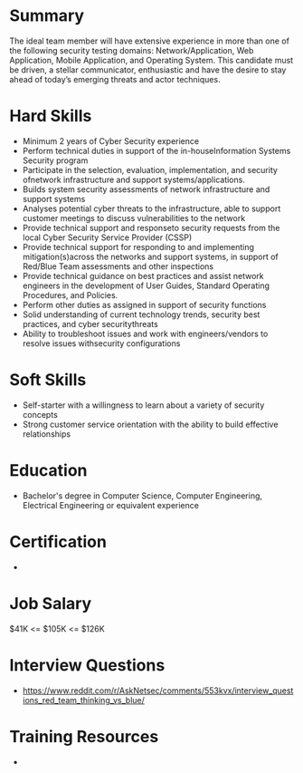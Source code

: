 # Summary
The ideal team member will have extensive experience in more than one of the following security testing domains: Network/Application, Web Application, Mobile Application, and Operating System. This candidate must be driven, a stellar communicator, enthusiastic and have the desire to stay ahead of today’s emerging threats and actor techniques.

# Hard Skills
* Minimum 2 years of Cyber Security experience 
* Perform technical duties in support of the in-houseInformation Systems Security program
* Participate in the selection, evaluation, implementation, and security ofnetwork infrastructure and support systems/applications.
* Builds system security assessments of network infrastructure and support systems
* Analyses potential cyber threats to the infrastructure, able to support customer meetings to discuss vulnerabilities to the network
* Provide technical support and responseto security requests from the local Cyber Security Service Provider (CSSP)
* Provide technical support for responding to and implementing mitigation(s)across the networks and support systems, in support of Red/Blue Team assessments and other inspections
* Provide technical guidance on best practices and assist network engineers in the development of User Guides, Standard Operating Procedures, and Policies.
* Perform other duties as assigned in support of security functions
* Solid understanding of current technology trends, security best practices, and cyber securitythreats
* Ability to troubleshoot issues and work with engineers/vendors to resolve issues withsecurity configurations




# Soft Skills
* Self-starter with a willingness to learn about a variety of security concepts
* Strong customer service orientation with the ability to build effective relationships

# Education
  * Bachelor's degree in Computer Science, Computer Engineering, Electrical Engineering or equivalent experience


# Certification
  * 


# Job Salary
$41K <= $105K <= $126K


# Interview Questions
 * https://www.reddit.com/r/AskNetsec/comments/553kvx/interview_questions_red_team_thinking_vs_blue/


# Training Resources
  * 



